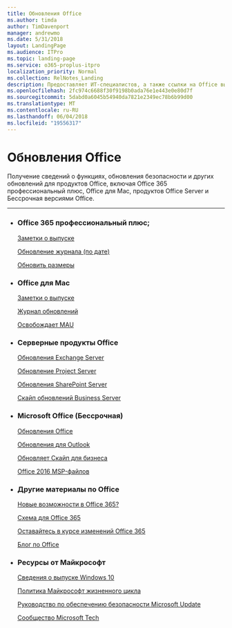 ```yaml
---
title: Обновления Office
ms.author: timda
author: TimDavenport
manager: andrewmo
ms.date: 5/31/2018
layout: LandingPage
ms.audience: ITPro
ms.topic: landing-page
ms.service: o365-proplus-itpro
localization_priority: Normal
ms.collection: RelNotes_Landing
description: Предоставляет ИТ-специалистов, а также ссылки на Office выпуска контент для Office 365 профессиональный плюс, Office для Mac, Бессрочная Office и Office Server продуктов
ms.openlocfilehash: 2fc974c6688f30f9198b0ada76e1e443e0e80d7f
ms.sourcegitcommit: 5dabd0a6045b54940da7821e2349ec78b6b99d00
ms.translationtype: MT
ms.contentlocale: ru-RU
ms.lasthandoff: 06/04/2018
ms.locfileid: "19556317"
---
```

# <a name="office-updates"></a>Обновления Office

  
Получение сведений о функциях, обновления безопасности и других обновлений для продуктов Office, включая Office 365 профессиональный плюс, Office для Mac, продуктов Office Server и Бессрочная версиями Office.
  

---

<ul class="panelContent cardsW">
    <li>
        <div class="cardSize">
            <div class="cardPadding">
                <div class="card">
                    <div class="cardText">
                        <h3>Office 365 профессиональный плюс;</h3>
                        <p><a href="release-notes-office365-proplus.md">Заметки о выпуске</a></p>
                        <p><a href="update-history-office365-proplus-by-date.md">Обновление журнала (по дате)</a></p>
                        <p><a href="download-sizes-office365-proplus-updates.md">Обновить размеры</a></p>
                    </div>
                </div>
            </div>
        </div>
    </li>
    <li>
        <div class="cardSize">
            <div class="cardPadding">
                <div class="card">
                    <div class="cardText">
                        <h3>Office для Mac</h3>
                        <p><a href="release-notes-office-for-mac.md">Заметки о выпуске</a></p>
                        <p><a href="update-history-office-for-mac.md">Журнал обновлений</a></p>
                        <p><a href="release-history-microsoft-autoupdate.md">Освобождает MAU</a></p>
                     </div>
                </div>
            </div>
        </div>
    </li>
    <li>
        <div class="cardSize">
            <div class="cardPadding">
                <div class="card">
                    <div class="cardText">
                        <h3>Серверные продукты Office</h3>
                        <p><a href="https://technet.microsoft.com/library/hh135098(v=exchg.150).aspx">Обновления Exchange Server</a></p>
                        <p><a href="project-server-updates.md">Обновление Project Server</a></p>
                        <p><a href="sharepoint-updates.md">Обновления SharePoint Server</a></p>
                        <p><a href="https://technet.microsoft.com/office/dn788954.aspx">Скайп обновлений Business Server</a></p>
               </div>
                </div>
            </div>
        </div> 
    </li>
</ul>  


<ul class="panelContent cardsW">
    <li>
        <div class="cardSize">
            <div class="cardPadding">
                <div class="card">
                    <div class="cardText">
                        <h3>Microsoft Office (Бессрочная)</h3>
                            <p><a href="office-updates-msi.md">Обновления Office</a></p>
                            <p><a href="outlook-updates-msi.md">Обновления для Outlook</a></p>
                            <p><a href="https://technet.microsoft.com/office/dn788954.aspx">Обновляет Скайп для бизнеса</a></p>
                            <p><a href="msp-files-office-2016.md">Office 2016 MSP-файлов</a></p>
                    </div>
                </div>
            </div>
        </div>
    </li>
    <li>
        <div class="cardSize">
            <div class="cardPadding">
                <div class="card">
                    <div class="cardText">
                        <h3>Другие материалы по Office</h3>
                            <p><a href="https://support.office.com/article/95c8d81d-08ba-42c1-914f-bca4603e1426">Новые возможности в Office 365?</a></p>
                            <p><a href="https://products.office.com/business/office-365-roadmap">Схема для Office 365</a></p>
                            <p><a href="https://support.office.com/article/719f4904-cbdd-4889-a0cf-fbd7837dfecd">Оставайтесь в курсе изменений Office 365</a></p>
                            <p><a href="https://www.microsoft.com/microsoft-365/blog/office/">Блог по Office</a></p>
                    </div>
                </div>
            </div>
        </div>
    </li>
    <li>
        <div class="cardSize">
            <div class="cardPadding">
                <div class="card">
                    <div class="cardText">
                        <h3>Ресурсы от Майкрософт</h3>
                            <p><a href="https://www.microsoft.com/itpro/windows-10/release-information">Сведения о выпуске Windows 10</a></p>
                            <p><a href="https://support.microsoft.com/lifecycle">Политика Майкрософт жизненного цикла</a></p>
                            <p><a href="https://portal.msrc.microsoft.com/">Руководство по обеспечению безопасности Microsoft Update</a></p>
                            <p><a href="https://techcommunity.microsoft.com/">Сообщество Microsoft Tech</a></p>
                    </div>
                </div>
            </div>
        </div>
    </li>
</ul>  
